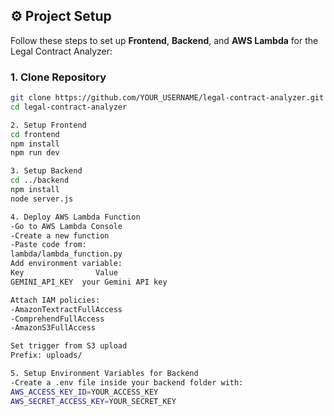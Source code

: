 ## ⚙️ Project Setup

Follow these steps to set up **Frontend**, **Backend**, and **AWS Lambda** for the Legal Contract Analyzer:


###  **1. Clone Repository**

```bash
git clone https://github.com/YOUR_USERNAME/legal-contract-analyzer.git
cd legal-contract-analyzer

2. Setup Frontend
cd frontend
npm install
npm run dev

3. Setup Backend
cd ../backend
npm install
node server.js

4. Deploy AWS Lambda Function
-Go to AWS Lambda Console
-Create a new function
-Paste code from:
lambda/lambda_function.py
Add environment variable:
Key	               Value
GEMINI_API_KEY	your Gemini API key

Attach IAM policies:
-AmazonTextractFullAccess
-ComprehendFullAccess
-AmazonS3FullAccess

Set trigger from S3 upload
Prefix: uploads/

5. Setup Environment Variables for Backend
-Create a .env file inside your backend folder with:
AWS_ACCESS_KEY_ID=YOUR_ACCESS_KEY
AWS_SECRET_ACCESS_KEY=YOUR_SECRET_KEY

